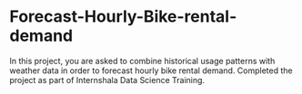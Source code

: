 # Forecast-Hourly-Bike-rental-demand
In this project, you are asked to combine historical usage patterns with weather data in order to forecast hourly bike rental demand.
Completed the project as part of Internshala Data Science Training.
